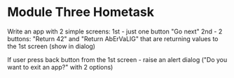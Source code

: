 # Module Three Hometask

Write an app with 2 simple screens: 1st - just one button "Go next" 2nd - 2 buttons: "Return 42" and "Return AbErVaLlG" that are returning values to the 1st screen (show in dialog)

If user press back button from the 1st screen - raise an alert dialog ("Do you want to exit an app?" with 2 options)
